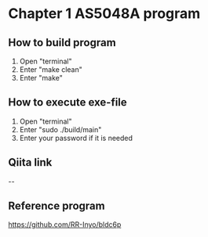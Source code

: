 # Chapter 1 AS5048A program
## How to build program
1. Open "terminal"
2. Enter "make clean"
3. Enter "make"

## How to execute exe-file
1. Open "terminal"
2. Enter "sudo ./build/main"
3. Enter your password if it is needed

## Qiita link
--

## Reference program
https://github.com/RR-Inyo/bldc6p
